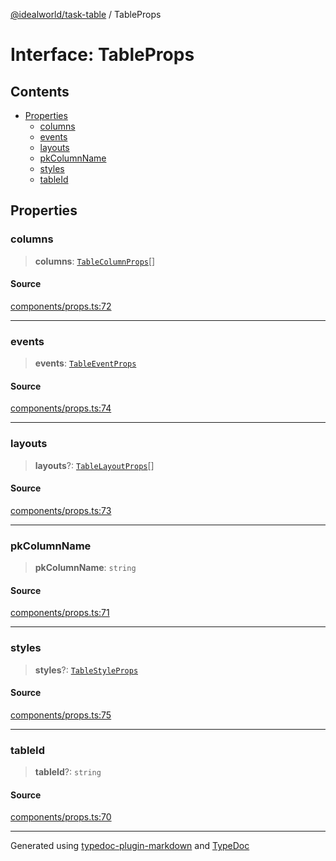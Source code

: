 [@idealworld/task-table](../exports.md) / TableProps

# Interface: TableProps

## Contents

- [Properties](TableProps.md#properties)
  - [columns](TableProps.md#columns)
  - [events](TableProps.md#events)
  - [layouts](TableProps.md#layouts)
  - [pkColumnName](TableProps.md#pkcolumnname)
  - [styles](TableProps.md#styles)
  - [tableId](TableProps.md#tableid)

## Properties

### columns

> **columns**: [`TableColumnProps`](TableColumnProps.md)[]

#### Source

[components/props.ts:72](https://github.com/ideal-world/task-table/blob/b775b5f/src/components/props.ts#L72)

***

### events

> **events**: [`TableEventProps`](TableEventProps.md)

#### Source

[components/props.ts:74](https://github.com/ideal-world/task-table/blob/b775b5f/src/components/props.ts#L74)

***

### layouts

> **layouts**?: [`TableLayoutProps`](TableLayoutProps.md)[]

#### Source

[components/props.ts:73](https://github.com/ideal-world/task-table/blob/b775b5f/src/components/props.ts#L73)

***

### pkColumnName

> **pkColumnName**: `string`

#### Source

[components/props.ts:71](https://github.com/ideal-world/task-table/blob/b775b5f/src/components/props.ts#L71)

***

### styles

> **styles**?: [`TableStyleProps`](TableStyleProps.md)

#### Source

[components/props.ts:75](https://github.com/ideal-world/task-table/blob/b775b5f/src/components/props.ts#L75)

***

### tableId

> **tableId**?: `string`

#### Source

[components/props.ts:70](https://github.com/ideal-world/task-table/blob/b775b5f/src/components/props.ts#L70)

***

Generated using [typedoc-plugin-markdown](https://www.npmjs.com/package/typedoc-plugin-markdown) and [TypeDoc](https://typedoc.org/)
